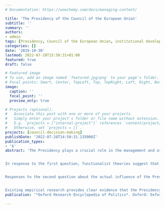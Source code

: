 ```yaml
---
# Documentation: https://wowchemy.com/docs/managing-content/

title: 'The Presidency of the Council of the European Union'
subtitle: ''
summary: ''
authors:
- admin
tags: [Presidency, Council of the European Union, institutional development, delegation, multilateral negotiations, agenda-setting, bargaining brokerage, scheduling power, proposal-making power, principal-agent theory, European Union politics]
categories: []
date: '2019-10-30'
lastmod: 2022-07-28T15:50:31+01:00
featured: true
draft: false

# Featured image
# To use, add an image named `featured.jpg/png` to your page's folder.
# Focal points: Smart, Center, TopLeft, Top, TopRight, Left, Right, BottomLeft, Bottom, BottomRight.
image:
  caption: ''
  focal_point: ''
  preview_only: true

# Projects (optional).
#   Associate this post with one or more of your projects.
#   Simply enter your project's folder or file name without extension.
#   E.g. `projects = ["internal-project"]` references `content/project/deep-learning/index.md`.
#   Otherwise, set `projects = []`.
projects: [council-decision-making]
publishDate: '2022-07-28T14:50:31.135000Z'
publication_types:
- '6'
abstract: 'The Presidency plays a crucial role in the management and organization of the Council of the European Union’s work and the institution’s interactions with third parties. Formally, the Presidency just chairs the meetings of Council bodies; but over time, member states have endowed it with a range of procedural prerogatives to structure the Council’s agenda and broker agreements, which post holders can potentially use to advance their own private interests. The potential for abuse of these powers raises two related questions: first, why would member states grant these powers to the Presidency, and second, is the Presidency actually able to use these powers to advance its own priorities and policy preferences?


In response to the first question, functionalist theories suggest that member states delegate powers to the Presidency to reduce transaction costs and solve collective action. According to Tallberg, member states grant the Presidency procedural prerogatives and provide it with administrative resources to ensure an efficient management of the Council’s agenda, avoid inadvertent negotiation failure or suboptimal negotiation outcomes, and provide adequate representation of the institution vis-à-vis external actors. Kleine’s theory suggests that the Presidency acts as an adjudicator of the legitimacy of demands for concessions by member states that find themselves in the minority but claim to experience strong domestic pressures for non-compliance. By making impartial and thus credible recommendations about whether the formal voting rule or consensus decision-making should apply in these situations, the Presidency contributes to the long-term sustainability of international cooperation. The two explanatory accounts disagree about whether the growing role of the Presidency reflects an incremental accumulation of powers over time in response to new tasks or just an extension of already existing powers into new areas. Historical research on the development of Presidency powers could shed more light on this topic.


Responses to the second question about the actual influence of the Presidency can be distinguished according to whether they relate to the Presidency’s scheduling power or to its proposal-making power. Control over the schedule and agenda of meetings, as well as the time devoted to different issues during a meeting, allows the Presidency to affect the relative allocation of attention to different policies. Allowing the Presidency to structure the agenda according to its own priorities comes with tangible collective benefits while resulting in little redistributive costs for other member states. In contrast, the Presidency’s exercise of proposal-making power, through its first-mover advantage, control over the negotiation text, and its privilege to call a vote or declare consensus, leads to biased negotiation outcomes with little or no benefits for member states but direct and tangible redistributive consequences. Thus, the Presidency’s prerogatives are largely based on informal norms and behavioral practices, which can always be superseded by recourse to formal rules. However, member states have little incentive to do so when the Presidency exercises its scheduling power but ample incentive if it exercises its proposal-making power.


Existing empirical research provides clear evidence that the Presidency can exercise both scheduling power and proposal-making power at least to some extent and under certain conditions. Interesting questions for future research relate to the overall size and prevalence of the effects of the Presidency’s powers, the mechanisms through which these effects are generated, as well as the conditions that explain their variation over time, across policy areas, and across member state characteristics.'
publication: '*Oxford Research Encyclopedia of Politics*. Oxford: Oxford University Press (available at https://doi.org/10.1093/acrefore/9780190228637.013.1071)'

---
```

